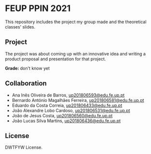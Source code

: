 # FEUP PPIN 2021

This repository includes the project my group made and the theoretical classes'
slides.

## Project

The project was about coming up with an innovative idea and writing a product
proposal and presentation for that project.

**Grade:** don't know yet

## Collaboration

- Ana Inês Oliveira de Barros, up201806593@edu.fe.up.pt
- Bernardo António Magalhães Ferreira, up201806581@edu.fe.up.pt
- Eduardo da Costa Correia, up201806433@edu.fe.up.pt
- João Alexandre Lobo Cardoso, up201806531@edu.fe.up.pt
- João de Jesus Costa, up201806560@edu.fe.up.pt
- João Lucas Silva Martins, up201806436@edu.fe.up.pt

## License

DWTFYW License.
